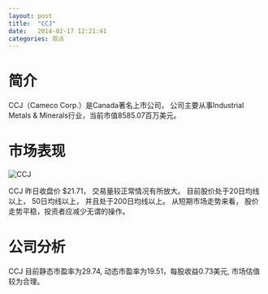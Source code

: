 ```yaml
---
layout: post
title:  "CCJ"
date:   2014-02-17 12:21:41
categories: 观点
---
```


# 简介
CCJ（Cameco Corp.）是Canada著名上市公司，
公司主要从事Industrial Metals & Minerals行业，当前市值8585.07百万美元。

# 市场表现

![CCJ](http://finviz.com/chart.ashx?t=CCJ&ty=c&ta=1&p=d&s=l)

CCJ 昨日收盘价 $21.71，
交易量较正常情况有所放大。
目前股价处于20日均线以上，
50日均线以上，
并且处于200日均线以上。
从短期市场走势来看，
股价走势平稳，投资者应减少无谓的操作。

# 公司分析
CCJ 目前静态市盈率为29.74, 动态市盈率为19.51，每股收益0.73美元,
市场估值较为合理。
